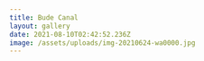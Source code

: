 ```yaml
---
title: Bude Canal
layout: gallery
date: 2021-08-10T02:42:52.236Z
image: /assets/uploads/img-20210624-wa0000.jpg
---
```

